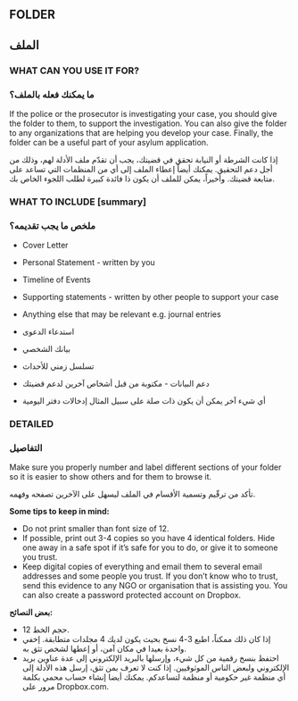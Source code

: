 ## FOLDER
## الملف

### WHAT CAN YOU USE IT FOR?
### ما يمكنك فعله بالملف؟

If the police or the prosecutor is investigating your case, you should give the folder to them, to support the investigation. You can also give the folder to any organizations that are helping you develop your case. Finally, the folder can be a useful part of your asylum application.

إذا كانت الشرطة أو النيابة تحقق في قضيتك، يجب أن تقدّم ملف الأدلة لهم، وذلك من أجل دعم التحقيق. يمكنك أيضاً إعطاء الملف إلى أي من المنظمات التي تساعد على متابعة قضيتك. وأخيراً، يمكن للملف أن يكون ذا فائدة كبيرة لطلب اللجوء الخاص بك.

### WHAT TO INCLUDE [summary]
### ملخص ما يجب تقديمه؟

* Cover Letter
* Personal Statement - written by you
* Timeline of Events
* Supporting statements - written by other people to support your case
* Anything else that may be relevant e.g. journal entries

* استدعاء الدعوى
* بيانك الشخصي 
* تسلسل زمني للأحداث
* دعم البيانات - مكتوبة من قبل أشخاص آخرين لدعم قضيتك
* أي شيء آخر يمكن أن يكون ذات صلة  على سبيل المثال إدخالات دفتر اليومية

### DETAILED
### التفاصيل

Make sure you properly number and label different sections of your folder so it is easier to show others and for them to browse it.

تأكد من ترقّيم وتسمية الأقسام في الملف ليسهل على الآخرين تصفحه وفهمه.

**Some tips to keep in mind:**
* Do not print smaller than font size of 12.
* If possible, print out 3-4 copies so you have 4 identical folders. Hide one away in a safe spot if it’s safe for you to do, or give it to someone you trust.
* Keep digital copies of everything and email them to several email addresses and some people you trust. If you don’t know who to trust, send this evidence to any NGO or organisation that is assisting you. You can also create a password protected account on Dropbox.

**بعض النصائح:**
* حجم الخط 12.
*  إذا كان ذلك ممكناً، اطبع 3-4 نسخ بحيث يكون لديك 4 مجلدات متطابقة. إخفي واحدة بعيدا في مكان آمن، أو إعطها لشخص تثق به.
* احتفظ بنسخ رقمية من كل شيء، وإرسلها بالبريد الإلكتروني إلى عدة عناوين بريد الإلكتروني ولبعض الناس الموثوقيين. إذا كنت لا تعرف بمن تثق، إرسل هذه الأدلة إلى أي منظمة غير حكومية أو منظمة  لتساعدكم. يمكنك أيضا إنشاء حساب محمي بكلمة مرور على Dropbox.com.

